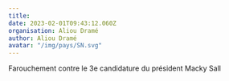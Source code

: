 ```yaml
---
title: 
date: 2023-02-01T09:43:12.060Z
organisation: Aliou Dramé 
author: Aliou Dramé
avatar: "/img/pays/SN.svg"
---
```


Farouchement contre le 3e candidature du président Macky Sall 